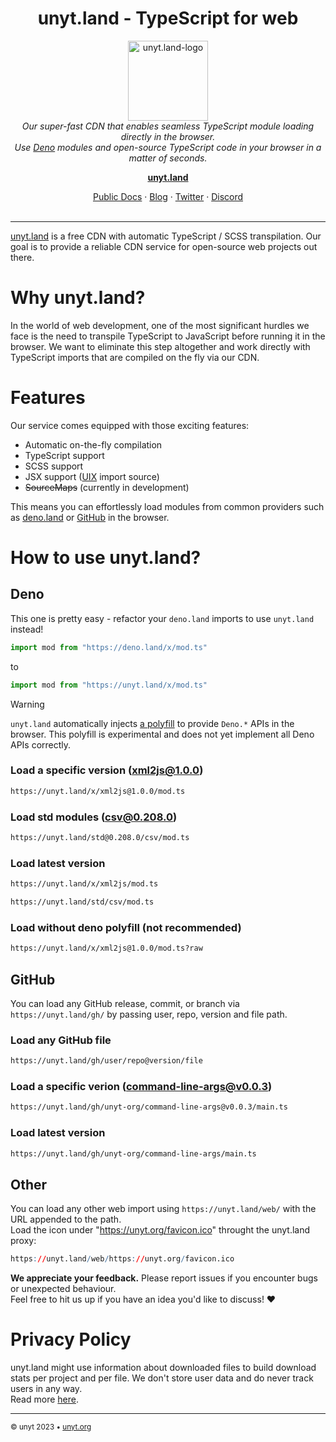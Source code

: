 <h1 align="center">unyt.land - TypeScript for web</h1>

<p align="center">
  <img src="https://cdn.unyt.org/unyt-resources/logos/unyt/light-transparent.svg" alt="unyt.land-logo" width="128px" height="128px"/>
  <br>
  <i>
    Our super-fast CDN that enables seamless TypeScript module loading directly in the browser.<br/>
    Use <a href="https://deno.land">Deno</a> modules and open-source TypeScript code in your browser in a matter of seconds.
  </i>
  <br>
</p>

<p align="center">
  <a href="https://unyt.land"><strong>unyt.land</strong></a>
  <br>
</p>

<p align="center">
  <a href="https://docs.unyt.org">Public Docs</a>
  ·
  <a href="https://unyt.blog/">Blog</a>
  ·
  <a href="https://unyt.org/twitter">Twitter</a>
  ·
  <a href="https://unyt.org/discord">Discord</a>
  <br>
  <br>
</p>


<hr>


[unyt.land](https://unyt.land) is a free CDN with automatic TypeScript / SCSS transpilation. Our goal is to provide a reliable CDN service for open-source web projects out there.


# Why unyt.land?
In the world of web development, one of the most significant hurdles we face is the need to transpile TypeScript to JavaScript before running it in the browser.
We want to eliminate this step altogether and work directly with TypeScript imports that are compiled on the fly via our CDN.

# Features
Our service comes equipped with those exciting features:
* Automatic on-the-fly compilation
* TypeScript support
* SCSS support
* JSX support ([UIX](https://uix.unyt.org) import source)
* ~~SourceMaps~~ (currently in development)

This means you can effortlessly load modules from common providers such as [deno.land](https://deno.land) or [GitHub](https://github.com) in the browser.


# How to use unyt.land?

## Deno
This one is pretty easy - refactor your `deno.land` imports to use `unyt.land` instead!

```ts
import mod from "https://deno.land/x/mod.ts"
```
to
```ts
import mod from "https://unyt.land/x/mod.ts"
```

> [!Warning]
> `unyt.land` automatically injects [a polyfill](https://github.com/unyt-org/deno-web-polyfill) to provide `Deno.*` APIs in the browser.
> This polyfill is experimental and does not yet implement all Deno APIs correctly.


### Load a specific version (xml2js@1.0.0)
```Email
https://unyt.land/x/xml2js@1.0.0/mod.ts
```

### Load std modules (csv@0.208.0)
```Email
https://unyt.land/std@0.208.0/csv/mod.ts
```

### Load latest version
```Email
https://unyt.land/x/xml2js/mod.ts
```

```Email
https://unyt.land/std/csv/mod.ts
```

### Load without deno polyfill (not recommended)
```Email
https://unyt.land/x/xml2js@1.0.0/mod.ts?raw
```

## GitHub
You can load any GitHub release, commit, or branch via `https://unyt.land/gh/` by passing user, repo, version and file path.

### Load any GitHub file
```Email
https://unyt.land/gh/user/repo@version/file
```

### Load a specific verion (command-line-args@v0.0.3)
```Email
https://unyt.land/gh/unyt-org/command-line-args@v0.0.3/main.ts
```

### Load latest version
```Email
https://unyt.land/gh/unyt-org/command-line-args/main.ts
```


## Other
You can load any other web import using `https://unyt.land/web/` with the URL appended to the path.<br/>
Load the icon under "https://unyt.org/favicon.ico" throught the unyt.land proxy:
```q
https://unyt.land/web/https://unyt.org/favicon.ico
```

**We appreciate your feedback.** Please report issues if you encounter bugs or unexpected behaviour.<br/>Feel free to hit us up if you have an idea you'd like to discuss! ❤️


# Privacy Policy

unyt.land might use information about downloaded files to build download stats per project and per file. We don't store user data and do never track users in any way.<br/>
Read more [here](https://unyt.org/privacy).

---



<sub>&copy; unyt 2023 • [unyt.org](https://unyt.org)</sub>
